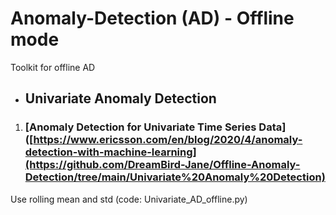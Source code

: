 # Anomaly-Detection (AD) - Offline mode
Toolkit for offline AD


- ## Univariate Anomaly Detection
1. ### [Anomaly Detection for Univariate Time Series Data]([https://www.ericsson.com/en/blog/2020/4/anomaly-detection-with-machine-learning](https://github.com/DreamBird-Jane/Offline-Anomaly-Detection/tree/main/Univariate%20Anomaly%20Detection)
  Use rolling mean and std (code: Univariate_AD_offline.py)

